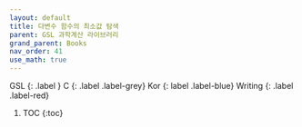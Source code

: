 ```yaml
---
layout: default
title: 다변수 함수의 최소값 탐색
parent: GSL 과학계산 라이브러리
grand_parent: Books
nav_order: 41
use_math: true
---
```


GSL
{: .label }
C
{: .label .label-grey}
Kor
{: label .label-blue}
Writing
{: .label .label-red}

1. TOC
{:toc}

